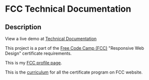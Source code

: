 # FCC Technical Documentation

## Description

View a live demo at [Technical Documentation](https://aezz4007.github.io/fcc-technical-documentation/)

This project is a part of the [Free Code Camp (FCC)](https://www.freecodecamp.org) "Responsive Web Design" certificate requirements.

This is my [FCC profile page](https://www.freecodecamp.org/aezz4007).

This is the [curriculum](https://www.freecodecamp.org/learn) for all the certificate program on FCC website.